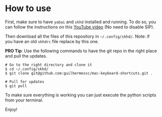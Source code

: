 # How to use

First, make sure to have `yabai` and `skhd` installed and running. To do so, you can follow the instructions on this [YouTube video](https://www.youtube.com/watch?v=JL1lz77YbUE) (No need to disable SIP).

Then download all the files of this repository in `~/.config/skhd/`. Note: if you have an old `skhdrc` file replace by this one.

**PRO Tip**: Use the following commands to have the git repo in the right place and pull the updates.

```
# Go to the right directory and clone it
$ cd ~/.config/skhd/
$ git clone git@github.com:guilhermessc/mac-keyboard-shortcuts.git .

# Pull for updates
$ git pull
```

To make sure everything is working you can just execute the python scripts from your terminal.

Enjoy!